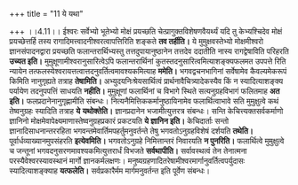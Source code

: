 +++
title = "11 ये यथा"

+++
।।4.11।। ईश्वरः सर्वेभ्यो भूतेभ्यो मोक्षं प्रयच्छति
चेत्प्रागुक्तविशेषणवैयर्थ्यं यदि तु केभ्यश्चिदेव मोक्षं प्रयच्छेत्तर्हि
तस्य रागादिमत्त्वादनीश्वरत्वापत्तिरिति शङ्कते **तव तर्हीति।** ये
मुमुक्षवस्तेभ्यो मोक्षमीश्वरो ज्ञानसंपादनद्वारा प्रयच्छति
फलान्तरार्थिभ्यस्तु तत्तदुपायानुष्ठानेन तत्तदेव ददातीति नास्य
रागद्वेषाविति परिहरति **उच्यत इति।** मुमुक्षूणामीश्वरानुसारित्वेऽपि
फलान्तरार्थिनां कुतस्तदनुसारित्वमित्याशङ्क्यफलमत उपपत्ते रिति न्यायेन
तत्फलस्येश्वरायत्तत्वात्तदनुवर्तित्वमावश्यकमित्याह **ममेति।**
भगवद्वचनभागिनां सर्वेषामेव कैवल्यमेकरूपं किमिति नानुगृह्यते तत्राह
**तेषामिति।** अभ्युदयनिःश्रेयसार्थित्वं प्रार्थनावैचित्र्यादेकस्यैव किं
न स्यादित्याशङ्क्य पर्यायेण तदनुपपत्तिं साधयति **नहीति।** मुमुक्षूणां
फलार्थिनां च विभागे स्थिते सत्यनुग्रहविभागं फलितमाह **अत इति।**
फलप्रदानेनानुगृह्णामीति संबन्धः। नित्यनैमित्तिककर्मानुष्ठायिनामेव
फलार्थित्वाभावे सति मुमुक्षुत्वे कथं तेष्वनुग्रहः स्यादिति तत्राह **ये**
**यथोक्तेति।** ज्ञानप्रदानेन भजामीत्युत्तरत्र संबन्धः। सन्ति
केचित्त्यक्तसर्वकर्माणो ज्ञानिनो
मोक्षमेवापेक्ष्यमाणास्तेष्वनुग्रहप्रकारं प्रकटयति **ये ज्ञानिन इति।**
केचिदार्ताः सन्तो ज्ञानादिसाधनान्तररहिता
भगवन्तमेवार्तिमपहर्तुमनुवर्तन्ते तेषु भगवतोऽनुग्रहविशेषं दर्शयति
**तथेति।** पूर्वार्धव्याख्यानमुपसंहरति **इत्येवमिति।** भगवतोऽनुग्रहे
निमित्तान्तरं निवारयति **न पुनरिति।** फलार्थित्वे मुमुक्षुत्वे च
जन्तूनां भगवदनुसरणमावश्यकमित्युत्तरार्धं विभजते **सर्वथापीति।**
सर्वावस्थत्वं तेन तेनात्मना परस्यैवेश्वरस्यावस्थानं मार्गो
ज्ञानकर्मलक्षणः। मनुष्यग्रहणादितरेषामीश्वरमार्गानुवर्तित्वपर्युदासः
स्यादित्याशङ्क्याह **यत्फलेति।** सर्वप्रकारैर्मम मार्गमनुवर्तन्त इति
पूर्वेण संबन्धः।
